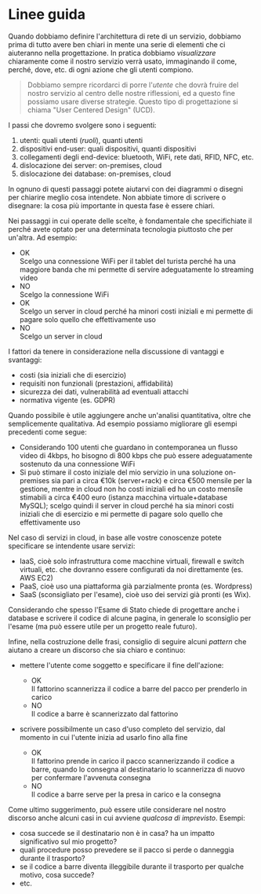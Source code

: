 # Linee guida

Quando dobbiamo definire l'architettura di rete di un servizio, dobbiamo prima di tutto avere ben chiari in mente una serie di elementi che ci aiuteranno nella progettazione. In pratica dobbiamo _visualizzare_ chiaramente come il nostro servizio verrà usato, immaginando il come, perché, dove, etc. di ogni azione che gli utenti compiono.

> Dobbiamo sempre ricordarci di porre l'*utente* che dovrà fruire del nostro servizio al centro delle nostre riflessioni, ed a questo fine possiamo usare diverse strategie. Questo tipo di progettazione si chiama "User Centered Design" (UCD).

I passi che dovremo svolgere sono i seguenti:

1. utenti: quali utenti (_ruoli_), quanti utenti
1. dispositivi end-user: quali dispositivi, quanti dispositivi
1. collegamenti degli end-device: bluetooth, WiFi, rete dati, RFID, NFC, etc.
1. dislocazione dei server: on-premises, cloud
1. dislocazione dei database: on-premises, cloud

In ognuno di questi passaggi potete aiutarvi con dei diagrammi o disegni per chiarire meglio cosa intendete. Non abbiate timore di scrivere o disegnare: la cosa più importante in questa fase è essere chiari.

Nei passaggi in cui operate delle scelte, è fondamentale che specifichiate il perché avete optato per una determinata tecnologia piuttosto che per un'altra. Ad esempio:

- <span class="ok">OK</span><br>
Scelgo una connessione WiFi per il tablet del turista perché ha una maggiore banda che mi permette di servire adeguatamente lo streaming video
- <span class="no">NO</span><br> Scelgo la connessione WiFi
- <span class="ok">OK</span><br>Scelgo un server in cloud perché ha minori costi iniziali e mi permette di pagare solo quello che effettivamente uso
- <span class="no">NO</span><br> Scelgo un server in cloud

I fattori da tenere in considerazione nella discussione di vantaggi e svantaggi:

- costi (sia iniziali che di esercizio)
- requisiti non funzionali (prestazioni, affidabilità)
- sicurezza dei dati, vulnerabilità ad eventuali attacchi
- normativa vigente (es. GDPR)

Quando possibile è utile aggiungere anche un'analisi quantitativa, oltre che semplicemente qualitativa. Ad esempio possiamo migliorare gli esempi precedenti come segue:

- Considerando 100 utenti che guardano in contemporanea un flusso video di 4kbps, ho bisogno di 800 kbps che può essere adeguatamente sostenuto da una connessione WiFi
- Si può stimare il costo iniziale del mio servizio in una soluzione on-premises sia pari a circa €10k (server+rack) e circa €500 mensile per la gestione, mentre in cloud non ho costi iniziali ed ho un costo mensile stimabili a circa €400 euro (istanza macchina virtuale+database MySQL); scelgo quindi il server in cloud perché ha sia minori costi iniziali che di esercizio e mi permette di pagare solo quello che effettivamente uso

Nel caso di servizi in cloud, in base alle vostre conoscenze potete specificare se intendente usare servizi:

- IaaS, cioè solo infrastruttura come macchine virtuali, firewall e switch virtuali, etc. che dovranno essere configurati da noi direttamente (es. AWS EC2)
- PaaS, cioè uso una piattaforma già parzialmente pronta (es. Wordpress)
- SaaS (sconsigliato per l'esame), cioè uso dei servizi già pronti (es Wix).

Considerando che spesso l'Esame di Stato chiede di progettare anche i database e scrivere il codice di alcune pagina, in generale lo sconsiglio per l'esame (ma può essere utile per un progetto reale futuro). 


Infine, nella costruzione delle frasi, consiglio di seguire alcuni _pattern_ che aiutano a creare un discorso che sia chiaro e continuo:

- mettere l'utente come soggetto e specificare il fine dell'azione:
  - <span class="ok">OK</span><br>Il fattorino scannerizza il codice a barre del pacco per prenderlo in carico
  - <span class="no">NO</span><br>Il codice a barre è scannerizzato dal fattorino

- scrivere possibilmente un caso d'uso completo del servizio, dal momento in cui l'utente inizia ad usarlo fino alla fine
  - <span class="ok">OK</span><br>Il fattorino prende in carico il pacco scannerizzando il codice a barre, quando lo consegna al destinatario lo scannerizza di nuovo per confermare l'avvenuta consegna
  - <span class="no">NO</span><br>Il codice a barre serve per la presa in carico e la consegna

Come ultimo suggerimento, può essere utile considerare nel nostro discorso anche alcuni casi in cui avviene *qualcosa di imprevisto*. Esempi:
- cosa succede se il destinatario non è in casa? ha un impatto significativo sul mio progetto? 
- quali procedure posso prevedere  se il pacco si perde o danneggia durante il trasporto?
- se il codice a barre diventa illeggibile durante il trasporto per qualche motivo, cosa succede?
- etc.






